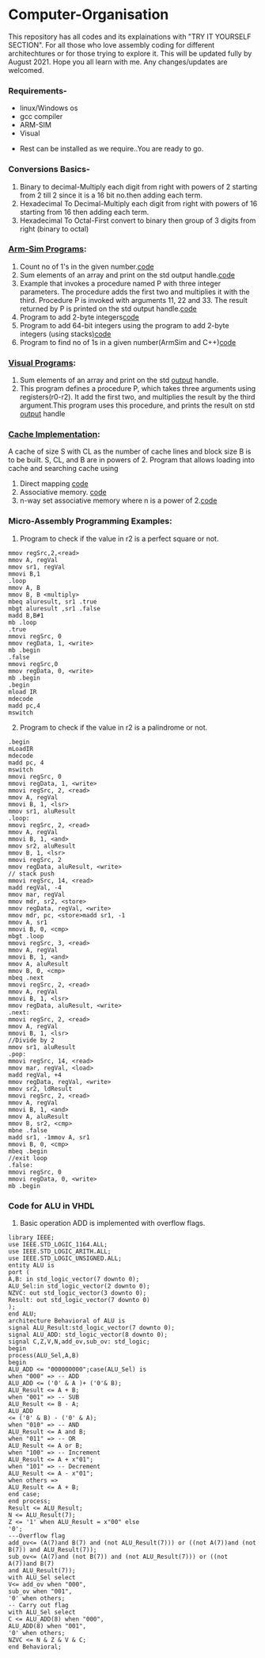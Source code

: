 # Computer-Organisation
This repository has all codes  and its explainations with "TRY IT YOURSELF SECTION".
For all those who love assembly coding for different architechtures or for those trying to explore it.
This will be updated fully by August 2021.
Hope you all learn with me.
Any changes/updates are welcomed.

### Requirements-
* linux/Windows os
* gcc compiler
* ARM-SIM
* Visual
- Rest can be installed as we require..You are ready to go.

### Conversions Basics-
  1. Binary to decimal-Multiply each digit from right with powers of 2 starting from 2 till 2 since it is a 16 bit no.then    adding each term.
  2. Hexadecimal To Decimal-Multiply each digit from right with powers of 16 starting from 16 then adding each term.
  3. Hexadecimal To Octal-First convert to binary then group of 3 digits from right (binary to octal)
 
 
### [Arm-Sim Programs](ArmSim/README.md):
  1. Count no of 1's in the given number.[code](https://github.com/ashcode028/Computer-Organisation/tree/main/ArmSim#count-no-of-1s-in-the-given-number)
  2. Sum elements of an array and print on the std output handle.[code](https://github.com/ashcode028/Computer-Organisation/tree/main/ArmSim#sum-elements-of-an-array-and-print-on-the-std-output-handle)
  3. Example that invokes a procedure named P with three integer parameters.
     The procedure adds the first two and multiplies it with the third.
     Procedure P is invoked with arguments 11, 22 and 33. 
  The result returned by P is printed on the std output handle.[code](https://github.com/ashcode028/Computer-Organisation/tree/main/ArmSim#example-that-invokes-a-procedure-with-subroutine)
  4. Program to add 2-byte integers[code](https://github.com/ashcode028/Computer-Organisation/tree/main/ArmSim#program-to-add-2-byte-integers)
  5. Program to add 64-bit integers using the program to add 2-byte integers (using stacks)[code](https://github.com/ashcode028/Computer-Organisation/tree/main/ArmSim#program-to-add-64-bit-integers-using-the-program-to-add-2-byte-integers-using-stacks)
  6. Program to find no of 1s in a given number(ArmSim and C++)[code](https://github.com/ashcode028/Computer-Organisation/tree/main/ArmSim#program-to-find-no-of-1s-in-a-given-numberarmsim-and-c)

### [Visual Programs](Visual/README.md):
  1. Sum elements of an array and print on the std [output](https://github.com/ashcode028/Computer-Organisation/tree/main/Visual#program-to-add-elements-of-the-array-and-prints-its-output-to-std-output) handle.
  2. This program defines a procedure P, which takes three arguments using registers(r0-r2).
     It add the first two, and multiplies the result by the third argument.This program uses this procedure, and prints the      result on std [output](https://github.com/ashcode028/Computer-Organisation/tree/main/Visual#example-of-a-procedure-having-a-subroutine) handle
     
### [Cache Implementation](Cache/README.md):
  A cache of size S with CL as the number of cache lines and block size B is to be built. S, CL, and B are in powers of 2.     Program that allows loading into cache and searching cache using
  1. Direct mapping [code](Cache/direct.java) 
  2. Associative memory. [code](Cache/associative.java) 
  3. n-way set associative memory where n is a power of 2.[code](Cache/setAssociative.java) 

### Micro-Assembly Programming Examples:
  1. Program to check if the value in r2 is a perfect square or not.
 ```
mmov regSrc,2,<read>
mmov A, regVal
mmov sr1, regVal
mmovi B,1
.loop
mmov A, B
mmov B, B <multiply>
mbeq aluresult, sr1 .true
mbgt aluresult ,sr1 .false
madd B,B#1
mb .loop
.true
mmovi regSrc, 0
mmov regData, 1, <write>
mb .begin
.false
mmovi regSrc,0
mmov regData, 0, <write>
mb .begin
.begin
mload IR
mdecode
madd pc,4
mswitch
 ```
  2. Program to check if the value in r2 is a palindrome or not.
  ```
.begin
mLoadIR
mdecode
madd pc, 4
mswitch
mmovi regSrc, 0
mmovi regData, 1, <write>
mmovi regSrc, 2, <read>
mmov A, regVal
mmovi B, 1, <lsr>
mmov sr1, aluResult
.loop:
mmovi regSrc, 2, <read>
mmov A, regVal
mmovi B, 1, <and>
mmov sr2, aluResult
mmov B, 1, <lsr>
mmovi regSrc, 2
mmov regData, aluResult, <write>
// stack push
mmovi regSrc, 14, <read>
madd regVal, -4
mmov mar, regVal
mmov mdr, sr2, <store>
mmov regData, regVal, <write>
mmov mdr, pc, <store>madd sr1, -1
mmov A, sr1
mmovi B, 0, <cmp>
mbgt .loop
mmovi regSrc, 3, <read>
mmov A, regVal
mmovi B, 1, <and>
mmov A, aluResult
mmov B, 0, <cmp>
mbeq .next
mmovi regSrc, 2, <read>
mmov A, regVal
mmovi B, 1, <lsr>
mmov regData, aluResult, <write>
.next:
mmovi regSrc, 2, <read>
mmov A, regVal
mmovi B, 1, <lsr>
//Divide by 2
mmov sr1, aluResult
.pop:
mmovi regSrc, 14, <read>
mmov mar, regVal, <load>
madd regVal, +4
mmov regData, regVal, <write>
mmov sr2, ldResult
mmovi regSrc, 2, <read>
mmov A, regVal
mmovi B, 1, <and>
mmov A, aluResult
mmov B, sr2, <cmp>
mbne .false
madd sr1, -1mmov A, sr1
mmovi B, 0, <cmp>
mbeq .begin
//exit loop
.false:
mmovi regSrc, 0
mmovi regData, 0, <write>
mb .begin
  ```
### Code for ALU in VHDL
  1. Basic operation ADD is implemented with overflow flags.
  ```
  library IEEE;
use IEEE.STD_LOGIC_1164.ALL;
use IEEE.STD_LOGIC_ARITH.ALL;
use IEEE.STD_LOGIC_UNSIGNED.ALL;
entity ALU is
port (
A,B: in std_logic_vector(7 downto 0);
ALU_Sel:in std_logic_vector(2 downto 0);
NZVC: out std_logic_vector(3 downto 0);
Result: out std_logic_vector(7 downto 0)
);
end ALU;
architecture Behavioral of ALU is
signal ALU_Result:std_logic_vector(7 downto 0);
signal ALU_ADD: std_logic_vector(8 downto 0);
signal C,Z,V,N,add_ov,sub_ov: std_logic;
begin
process(ALU_Sel,A,B)
begin
ALU_ADD <= "000000000";case(ALU_Sel) is
when "000" => -- ADD
ALU_ADD <= ('0' & A )+ ('0'& B);
ALU_Result <= A + B;
when "001" => -- SUB
ALU_Result <= B - A;
ALU_ADD
<= ('0' & B) - ('0' & A);
when "010" => -- AND
ALU_Result <= A and B;
when "011" => -- OR
ALU_Result <= A or B;
when "100" => -- Increment
ALU_Result <= A + x"01";
when "101" => -- Decrement
ALU_Result <= A - x"01";
when others =>
ALU_Result <= A + B;
end case;
end process;
Result <= ALU_Result;
N <= ALU_Result(7);
Z <= '1' when ALU_Result = x"00" else
'0';
---Overflow flag
add_ov<= (A(7)and B(7) and (not ALU_Result(7))) or ((not A(7))and (not
B(7)) and ALU_Result(7));
sub_ov<= (A(7)and (not B(7)) and (not ALU_Result(7))) or ((not A(7))and B(7)
and ALU_Result(7));
with ALU_Sel select
V<= add_ov when "000",
sub_ov when "001",
'0' when others;
-- Carry out flag
with ALU_Sel select
C <= ALU_ADD(8) when "000",
ALU_ADD(8) when "001",
'0' when others;
NZVC <= N & Z & V & C;
end Behavioral;
  ```

